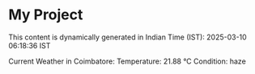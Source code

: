 # My Project

This content is dynamically generated in Indian Time (IST): 2025-03-10 06:18:36 IST


Current Weather in Coimbatore:
Temperature: 21.88 °C
Condition: haze

